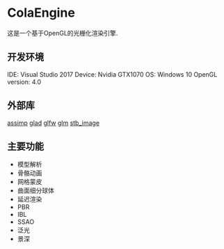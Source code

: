 # ColaEngine
这是一个基于OpenGL的光栅化渲染引擎.

## 开发环境
IDE: Visual Studio 2017 
Device: Nvidia GTX1070 
OS: Windows 10 
OpenGL version: 4.0 


## 外部库
[assimp](http://www.assimp.org/) 
[glad](http://glad.dav1d.de/) 
[glfw](http://www.glfw.org/) 
[glm](https://glm.g-truc.net/) 
[stb_image](https://github.com/nothings/stb) 

## 主要功能
* 模型解析
* 骨骼动画
* 网格蒙皮
* 曲面细分球体
* 延迟渲染
* PBR
* IBL
* SSAO
* 泛光
* 景深
